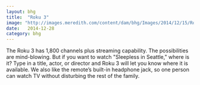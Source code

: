 ```yaml
---
layout: bhg
title:  "Roku 3"
image: "http://images.meredith.com/content/dam/bhg/Images/2014/12/15/Roku-3-with-Headphones.jpg.rendition.largest.jpg"
date:   2014-12-28
category: bhg
---
```

The Roku 3 has 1,800 channels plus streaming capability. The possibilities are mind-blowing. But if you want to watch "Sleepless in Seattle," where is it? Type in a title, actor, or director and Roku 3 will let you know where it is available. We also like the remote’s built-in headphone jack, so one person can watch TV without disturbing the rest of the family.
